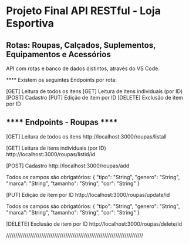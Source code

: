 # Projeto Final API RESTful - Loja Esportiva

## Rotas: Roupas, Calçados, Suplementos, Equipamentos e Acessórios

API com rotas e banco de dados distintos, através do VS Code.

**** Existem os seguintes Endpoints por rota:

[GET] Leitura de todos os itens
[GET] Leitura de itens individuais (por ID)
[POST] Cadastro
[PUT] Edição de item por ID
[DELETE] Exclusão de item por ID

## **** Endpoints - Roupas ****

[GET] Leitura de todos os itens
http://localhost:3000/roupas/listall

[GET] Leitura de itens individuais (por ID)
http://localhost:3000/roupas/listid/id

[POST] Cadastro
http://localhost:3000/roupas/add

Todos os campos são obrigatórios:
{ "tipo": "String", 
  "genero": "String",
  "marca": "String", 
  "tamanho": "String",
  "cor": "String"
}

[PUT] Edição de item por ID
http://localhost:3000/roupas/update/id

Todos os campos são obrigatórios:
{ "tipo": "String", 
  "genero": "String",
  "marca": "String", 
  "tamanho": "String",
  "cor": "String"
}

[DELETE] Exclusão de item por ID
http://localhost:3000/roupas/delete/id

//////////////////////////////////////////////////////////////////////////
